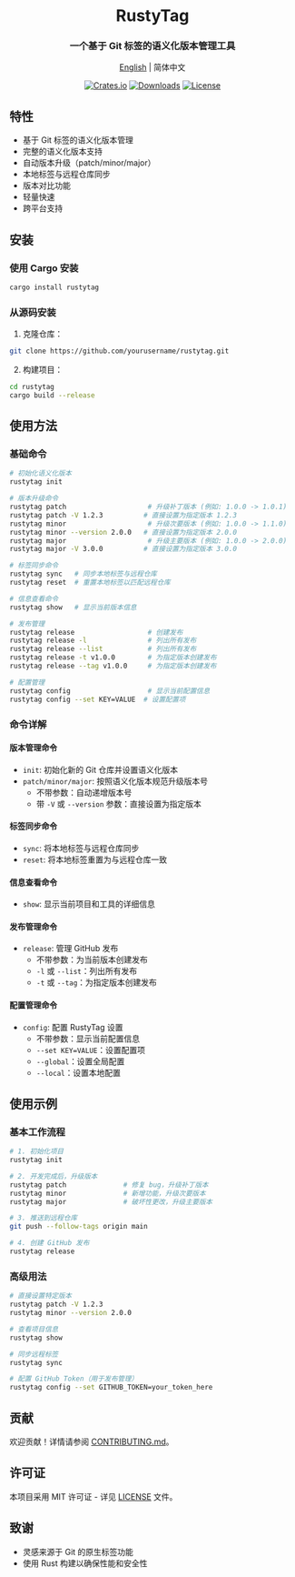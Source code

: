 <div align="center">

# RustyTag

### 一个基于 Git 标签的语义化版本管理工具

[English](README_EN.md) | 简体中文

[![Crates.io](https://img.shields.io/crates/v/rustytag.svg)](https://crates.io/crates/rustytag)
[![Downloads](https://img.shields.io/crates/d/rustytag.svg)](https://crates.io/crates/rustytag)
[![License](https://img.shields.io/crates/l/rustytag.svg)](LICENSE)

</div>

## 特性

- 基于 Git 标签的语义化版本管理
- 完整的语义化版本支持
- 自动版本升级（patch/minor/major）
- 本地标签与远程仓库同步
- 版本对比功能
- 轻量快速
- 跨平台支持

## 安装

### 使用 Cargo 安装

```sh
cargo install rustytag
```

### 从源码安装

1. 克隆仓库：

```sh
git clone https://github.com/yourusername/rustytag.git
```

2. 构建项目：

```sh
cd rustytag
cargo build --release
```

## 使用方法

### 基础命令

```sh
# 初始化语义化版本
rustytag init

# 版本升级命令
rustytag patch                    # 升级补丁版本 (例如: 1.0.0 -> 1.0.1)
rustytag patch -V 1.2.3          # 直接设置为指定版本 1.2.3
rustytag minor                    # 升级次要版本 (例如: 1.0.0 -> 1.1.0)
rustytag minor --version 2.0.0   # 直接设置为指定版本 2.0.0
rustytag major                    # 升级主要版本 (例如: 1.0.0 -> 2.0.0)
rustytag major -V 3.0.0          # 直接设置为指定版本 3.0.0

# 标签同步命令
rustytag sync   # 同步本地标签与远程仓库
rustytag reset  # 重置本地标签以匹配远程仓库

# 信息查看命令
rustytag show   # 显示当前版本信息

# 发布管理
rustytag release                  # 创建发布
rustytag release -l               # 列出所有发布
rustytag release --list           # 列出所有发布
rustytag release -t v1.0.0        # 为指定版本创建发布
rustytag release --tag v1.0.0     # 为指定版本创建发布

# 配置管理
rustytag config                   # 显示当前配置信息
rustytag config --set KEY=VALUE  # 设置配置项
```

### 命令详解

#### 版本管理命令

- `init`: 初始化新的 Git 仓库并设置语义化版本
- `patch/minor/major`: 按照语义化版本规范升级版本号
  - 不带参数：自动递增版本号
  - 带 `-V` 或 `--version` 参数：直接设置为指定版本

#### 标签同步命令

- `sync`: 将本地标签与远程仓库同步
- `reset`: 将本地标签重置为与远程仓库一致

#### 信息查看命令

- `show`: 显示当前项目和工具的详细信息

#### 发布管理命令

- `release`: 管理 GitHub 发布
  - 不带参数：为当前版本创建发布
  - `-l` 或 `--list`：列出所有发布
  - `-t` 或 `--tag`：为指定版本创建发布

#### 配置管理命令

- `config`: 配置 RustyTag 设置
  - 不带参数：显示当前配置信息
  - `--set KEY=VALUE`：设置配置项
  - `--global`：设置全局配置
  - `--local`：设置本地配置

## 使用示例

### 基本工作流程

```sh
# 1. 初始化项目
rustytag init

# 2. 开发完成后，升级版本
rustytag patch              # 修复 bug，升级补丁版本
rustytag minor              # 新增功能，升级次要版本  
rustytag major              # 破坏性更改，升级主要版本

# 3. 推送到远程仓库
git push --follow-tags origin main

# 4. 创建 GitHub 发布
rustytag release
```

### 高级用法

```sh
# 直接设置特定版本
rustytag patch -V 1.2.3
rustytag minor --version 2.0.0

# 查看项目信息
rustytag show

# 同步远程标签
rustytag sync

# 配置 GitHub Token（用于发布管理）
rustytag config --set GITHUB_TOKEN=your_token_here
```

## 贡献

欢迎贡献！详情请参阅 [CONTRIBUTING.md](CONTRIBUTING.md)。

## 许可证

本项目采用 MIT 许可证 - 详见 [LICENSE](LICENSE) 文件。

## 致谢

- 灵感来源于 Git 的原生标签功能
- 使用 Rust 构建以确保性能和安全性
